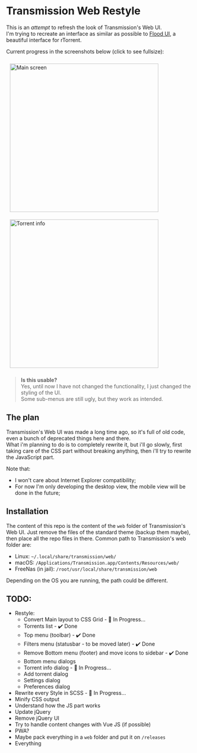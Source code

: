 # **Transmission Web Restyle**

This is an _attempt_ to refresh the look of Transmission's Web UI.\
I'm trying to recreate an interface as similar as possible to [Flood UI](https://github.com/Flood-UI/flood), a beautiful interface for rTorrent.

Current progress in the screenshots below (click to see fullsize):

<img    src="https://i.imgur.com/73vtzSa.png" 
        style="width: 400px; margin: 10px; cursor: pointer;" 
        title="Main screen">
<img    src="https://i.imgur.com/6OhVlqZ.png" 
        style="width: 400px; margin: 10px; cursor: pointer;" 
        title="Torrent info">

> **Is this usable?**\
    Yes, until now I have not changed the functionality, I just changed the styling of the UI.\
    Some sub-menus are still ugly, but they work as intended.


## **The plan**
Transmission's Web UI was made a long time ago, so it's full of old code, even a bunch of deprecated things here and there.\
What i'm planning to do is to completely rewrite it, but i'll go slowly, first taking care of the CSS part without breaking anything, then i'll try to rewrite the JavaScript part.

Note that:
- I won't care about Internet Explorer compatibility;
- For now I'm only developing the desktop view, the mobile view will be done in the future;


## **Installation**
The content of this repo is the content of the `web` folder of Transmission's Web UI. Just remove the files of the standard theme (backup them maybe), then place all the repo files in there.
Common path to Transmission's web folder are:
- Linux: `~/.local/share/transmission/web/`
- macOS: `/Applications/Transmission.app/Contents/Resources/web/`
- FreeNas (in jail): `/root/usr/local/share/transmission/web`

Depending on the OS you are running, the path could be different.


## **TODO:**
- Restyle:
    - Convert Main layout to CSS Grid - :hammer: In Progress...
    - Torrents list - :heavy_check_mark: Done
    - Top menu (toolbar) - :heavy_check_mark: Done
    - Filters menu (statusbar - to be moved later) - :heavy_check_mark: Done
    - Remove Bottom menu (footer) and move icons to sidebar - :heavy_check_mark: Done
    - Bottom menu dialogs
    - Torrent info dialog - :hammer: In Progress...
    - Add torrent dialog
    - Settings dialog
    - Preferences dialog
- Rewrite every Style in SCSS - :hammer: In Progress...
- Minify CSS output
- Understand how the JS part works
- Update jQuery
- Remove jQuery UI
- Try to handle content changes with Vue JS (if possible)
- PWA?
- Maybe pack everything in a `web` folder and put it on `/releases`
- Everything
